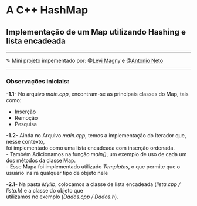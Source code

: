 <html>
  <head>
    <link rel="stylesheet" href="https://cdnjs.cloudflare.com/ajax/libs/font-awesome/4.7.0/css/font-awesome.min.css">
  <head>
  <body>
    <h1>A C++ HashMap</h1>
    <h2>Implementação de um Map utilizando Hashing e lista encadeada</h2>
    <hr>
    <p>&#9998; Mini projeto impementado por: <a target="_blank" href="https://github.com/Levi-Magny">@Levi Magny</a> e <a target="_blank" href="https://github.com/AntonioRNeto216"> @Antonio Neto</a></p>
    <hr>
    <h3>Observações iniciais:</h3>
    <p><b>-1.1-</b> No arquivo <em>main.cpp</em>, encontram-se as principais classes do Map, tais como:</p>
     <ul>
      <li>  Inserção</li>
      <li>  Remoção</li>
      <li>  Pesquisa</li>
     </ul>
    <p><b>-1.2-</b> Ainda no Arquivo <em>main.cpp</em>, temos a implementação do Iterador que, nesse contexto, <br>foi implementado como uma lista encadeada com inserção ordenada.<br>    - Também Adicionamos na função <i>main()</i>, um exemplo de uso de cada um dos métodos da classe Map.<br>  - Esse Mapa foi implementado utilizado <i>Templates</i>, o que permite que o usuário insira qualquer tipo de objeto nele</p>
    <p><b>-2.1-</b> Na pasta <i>Mylib</i>, colocamos a classe de lista encadeada (<i>lista.cpp / lista.h</i>) e a classe do objeto que <br>utilizamos no exemplo (<i>Dados.cpp / Dados.h</i>).</p>
   <body>
</html>
